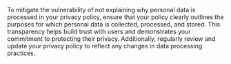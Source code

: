 To mitigate the vulnerability of not explaining why personal data is processed in your privacy policy, ensure that your policy clearly outlines the purposes for which personal data is collected, processed, and stored. This transparency helps build trust with users and demonstrates your commitment to protecting their privacy. Additionally, regularly review and update your privacy policy to reflect any changes in data processing practices.
